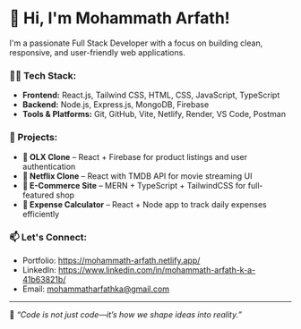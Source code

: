 # 👋 Hi, I'm Mohammath Arfath!

I'm a passionate Full Stack Developer with a focus on building clean, responsive, and user-friendly web applications.

### 👨‍💻 Tech Stack:

- **Frontend:** React.js, Tailwind CSS, HTML, CSS, JavaScript, TypeScript
- **Backend:** Node.js, Express.js, MongoDB, Firebase
- **Tools & Platforms:** Git, GitHub, Vite, Netlify, Render, VS Code, Postman

### 📌 Projects:

- **🔗 OLX Clone** – React + Firebase for product listings and user authentication  
- **🔗 Netflix Clone** – React with TMDB API for movie streaming UI  
- **🔗 E-Commerce Site** – MERN + TypeScript + TailwindCSS for full-featured shop  
- **🔗 Expense Calculator** – React + Node app to track daily expenses efficiently  

### 📫 Let's Connect:

- Portfolio: https://mohammath-arfath.netlify.app/
- LinkedIn: https://www.linkedin.com/in/mohammath-arfath-k-a-41b63821b/
- Email: mohammatharfathka@gmail.com

---

💬 *“Code is not just code—it’s how we shape ideas into reality.”*
